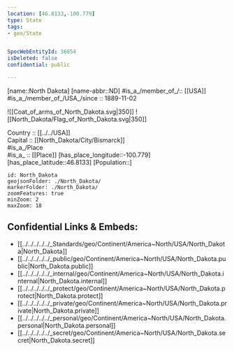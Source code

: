 ```yaml
---
location: [46.8133,-100.779] 
type: State
tags:
- geo/State


SpocWebEntityId: 36054
isDeleted: false
confidential: public

---
```

[name::North Dakota] 
[name-abbr::ND] 
#is_a_/member_of_/:: [[USA]]
#is_a_/member_of_/USA_/since :: 1889-11-02 


![[Coat_of_arms_of_North_Dakota.svg|350]] 
![[North_Dakota/Flag_of_North_Dakota.svg|350]]  

Country :: [[../../USA]]  
Capital :: [[North_Dakota/City/Bismarck]]  
#is_a_/Place  
#is_a_ :: [[Place]] 
[has_place_longitude::-100.779] 
[has_place_latitude::46.8133] 
[Population::] 



```leaflet
id: North_Dakota
geojsonFolder: ./North_Dakota/
markerFolder: ./North_Dakota/
zoomFeatures: true 
minZoom: 2 
maxZoom: 18
```


## Confidential Links & Embeds: 
- [[../../../../../_Standards/geo/Continent/America~North/USA/North_Dakota|North_Dakota]] 
- [[../../../../../_public/geo/Continent/America~North/USA/North_Dakota.public|North_Dakota.public]] 
- [[../../../../../_internal/geo/Continent/America~North/USA/North_Dakota.internal|North_Dakota.internal]] 
- [[../../../../../_protect/geo/Continent/America~North/USA/North_Dakota.protect|North_Dakota.protect]] 
- [[../../../../../_private/geo/Continent/America~North/USA/North_Dakota.private|North_Dakota.private]] 
- [[../../../../../_personal/geo/Continent/America~North/USA/North_Dakota.personal|North_Dakota.personal]] 
- [[../../../../../_secret/geo/Continent/America~North/USA/North_Dakota.secret|North_Dakota.secret]] 
